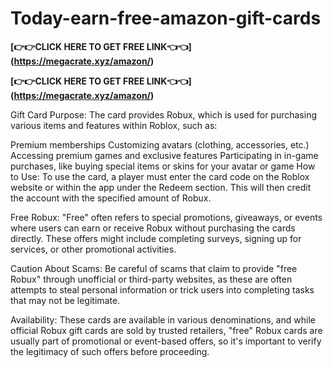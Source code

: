 # Today-earn-free-amazon-gift-cards

**[👉👉CLICK HERE TO GET FREE LINK👈👈]  (https://megacrate.xyz/amazon/)**

**[👉👉CLICK HERE TO GET FREE LINK👈👈]  (https://megacrate.xyz/amazon/)**

Gift Card Purpose: The card provides Robux, which is used for purchasing various items and features within Roblox, such as:

Premium memberships Customizing avatars (clothing, accessories, etc.) Accessing premium games and exclusive features Participating in in-game purchases, like buying special items or skins for your avatar or game How to Use: To use the card, a player must enter the card code on the Roblox website or within the app under the Redeem section. This will then credit the account with the specified amount of Robux.

Free Robux: "Free" often refers to special promotions, giveaways, or events where users can earn or receive Robux without purchasing the cards directly. These offers might include completing surveys, signing up for services, or other promotional activities.

Caution About Scams: Be careful of scams that claim to provide "free Robux" through unofficial or third-party websites, as these are often attempts to steal personal information or trick users into completing tasks that may not be legitimate.

Availability: These cards are available in various denominations, and while official Robux gift cards are sold by trusted retailers, "free" Robux cards are usually part of promotional or event-based offers, so it's important to verify the legitimacy of such offers before proceeding.
